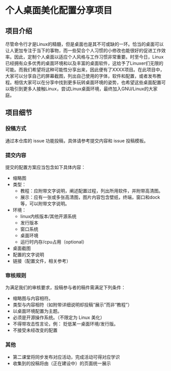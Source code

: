 # 个人桌面美化配置分享项目

## 项目介绍

尽管命令行才是Linux的精髓，但是桌面也是其不可或缺的一环。恰当的桌面可以让人更加专注于当下的事物，而一些契合个人习惯的小修改也能很好的促进工作效率。因此，定制个人桌面以适应个人风格与工作习惯非常重要。时至今日，Linux已经拥有众多优秀的桌面环境和以及丰富的桌面软件，这给予了Linuxer们无限的可能。而我们希望将这种可能性分享出来，因此便有了XXXX项目。在此项目中，大家可以分享自己的屏幕截图，列出自己使用的字体，软件和配置，或者发布教程。相信大家可以在分享中找到更多玩转桌面环境的姿势，也希望这些桌面配置可以吸引到更多人接触Linux，尝试Linux桌面环境，最终加入GNU/Linux的大家庭。

## 项目细节

### 投稿方式

通过本仓库的 issue 功能投稿，具体请参考提交内容和 issue 投稿模板。

### 提交内容

提交的配置方案应当包含如下具体内容：

+ 缩略图
+ 类型：
  + 教程：应附带文字说明，阐述配置过程，列出所用软件，并附带高清图。
  + 展示：应有一张或多张高清图，图片内容包含壁纸，终端，窗口和dock等，可以附带文字说明。
+ 环境：
  + linux内核版本/其他开源系统
  + 发行版本
  + 窗口系统
  + 桌面环境
  + 运行时内存/cpu占用（optional）
+ 桌面截图
+ 配置的文字说明
+ 链接（配置文件，相关参考）

### 审核规则

为满足我们的审核要求，投稿参与者的稿件需满足下列条件：

+ 缩略图与内容相符。
+ 类型与内容相符（如附带详细说明却投稿“展示”而非“教程”）
+ 以桌面环境配置为主题。
+ 必须是开源操作系统。（不限定为 Linux 美化）
+ 不得带攻击性言论，例： 贬低某一桌面环境/发行版。
+ 不接受未经改变的配置

### 其他

+ 第二课堂将同步发布对应活动，完成活动可得对应学识
+ 收集到的投稿将由（正在建设中）的页面统一展示





